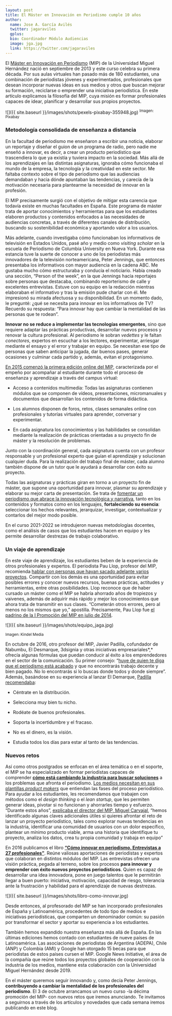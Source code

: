 ```yaml
---
layout: post
title: El Máster en Innovación en Periodismo cumple 10 años
author:
  name: Jose A. García Avilés
  twitter: jagaraviles
  gplus:  
  bio: Coordinador Módulo Audiencias
  image: jga.jpg
  link: https://twitter.com/jagaraviles
---
```

El [Máster en Innovación en Periodismo](http://mip.umh.es/) (MIP) de la Universidad Miguel Hernández nació en septiembre de 2013 y este curso celebra su primera década. Por sus aulas virtuales han pasado más de 180 estudiantes, una combinación de periodistas jóvenes y experimentados, profesionales que desean incorporar nuevas ideas en sus medios y otros que buscan mejorar su formación, reciclarse o emprender una iniciativa periodística. En este artículo explicamos la filosofía del MIP, cuya misión es formar profesionales capaces de idear, planificar y desarrollar sus propios proyectos.

![]({{ site.baseurl }}/images/shots/pexels-pixabay-355948.jpg)
<sup>Imagen: Pixabay

### **Metodología consolidada de enseñanza a distancia**

En la facultad de periodismo me enseñaron a escribir una noticia, elaborar un reportaje y diseñar el guion de un programa de radio, pero nadie me enseñó a innovar, es decir, a crear un producto periodístico que trascendiera lo que ya existía y tuviera impacto en la sociedad. Más allá de los aprendizajes en las distintas asignaturas, ignoraba cómo funcionaba el mundo de la empresa, la tecnología y la creatividad en este sector. Me faltaba contexto sobre el tipo de periodismo que las audiencias demandaban y hacia dónde apuntaban las tendencias, y carecía de la motivación necesaria para plantearme la necesidad de innovar en la profesión.

El MIP precisamente surgió con el objetivo de mitigar esta carencia que todavía existe en muchas facultades en España. Este programa de máster trata de aportar conocimientos y herramientas para que los estudiantes elaboren productos y contenidos enfocados a las necesidades de audiencias concretas, a través de diferentes canales de distribución, buscando su sostenibilidad económica y aportando valor a los usuarios.

Más adelante, cuando investigaba cómo funcionaban los informativos de televisión en Estados Unidos, pasé año y medio como *visiting scholar* en la escuela de Periodismo de Columbia University en Nueva York. Durante esa estancia tuve la suerte de conocer a uno de los periodistas más innovadores de la televisión norteamericana, Peter Jennings, que entonces presentaba los informativos con mayor audiencia en la cadena ABC. Me gustaba mucho cómo estructuraba y conducía el noticiario. Había creado una sección, “Person of the week”, en la que Jennings hacía reportajes sobre personas que destacaba, combinando reporterismo de calle y excelentes entrevistas. Estuve con su equipo en la redacción mientras elaboraban el informativo y tras la emisión pude charlar con él. Me impresionó su mirada afectuosa y su disponibilidad. En un momento dado, le pregunté: ¿qué se necesita para innovar en los informativos de TV? Recuerdo su respuesta: “Para innovar hay que cambiar la mentalidad de las personas que te rodean”.

**Innovar no se reduce a implementar las tecnologías emergentes**, sino que requiere adaptar las prácticas productivas, desarrollar nuevos procesos y renovar la cultura profesional. Al periodismo le sobran *vedettes* y le faltan *conectores*, expertos en escuchar a los lectores, experimentar, arriesgar mediante el ensayo y el error y trabajar en equipo. Se necesitan ese tipo de personas que saben anticipar la jugada, dar buenos pases, generar ocasiones y culminar cada partido y, además, evitan el protagonismo.

[En 2015 comenzó la primera edición online del MIP](https://mip.umh.es/blog/2015/05/28/master-innovacion-periodismo-modalidad-online/), caracterizada por el empeño por acompañar al estudiante durante todo el proceso de enseñanza y aprendizaje a través del campus virtual:

- Acceso a contenidos multimedia: Todas las asignaturas contienen módulos que se componen de vídeos, presentaciones, micromanuales y documentos que desarrollan los contenidos de forma didáctica.

- Los alumnos disponen de foros, retos, clases semanales online con profesionales y tutorías virtuales para aprender, conversar y experimentar.

- En cada asignatura los conocimientos y las habilidades se consolidan mediante la realización de prácticas orientadas a su proyecto fin de máster y la resolución de problemas.

Junto con la coordinación general, cada asignatura cuenta con un profesor responsable y un profesional experto que guían el aprendizaje y solucionan cualquier duda. Para la realización del trabajo final de máster, cada alumno también dispone de un tutor que le ayudará a desarrollar con éxito su proyecto.

Todas las asignaturas y prácticas giran en torno a un proyecto fin de máster, que supone una oportunidad para innovar, plasmar su aprendizaje y elaborar su mejor carta de presentación. Se trata de [fomentar un periodismo que abrace la innovación tecnológica y narrativa](https://mip.umh.es/blog/2017/09/12/retos-formacion-periodista-siglo-xxi/), tanto en los contenidos y formatos como en los lenguajes, **fortaleciendo su esencia**: seleccionar los hechos relevantes, jerarquizar, investigar, contextualizar y contarlos del mejor modo posible.

En el curso 2021-2022 se introdujeron nuevas metodologías docentes, como el análisis de casos que los estudiantes hacen en equipo y les permite desarrollar destrezas de trabajo colaborativo.

### **Un viaje de aprendizaje**

En este viaje de aprendizaje, los estudiantes beben de la experiencia de otros profesionales y expertos. El periodista Pau Llop, profesor del MIP, recomienda [hablar con personas que hayan sacado adelante varios proyectos](https://mip.umh.es/blog/2014/11/10/pau-llop/). Compartir con los demás es una oportunidad para evitar posibles errores y conocer nuevos recursos, buenas prácticas, actitudes y herramientas, entre otras posibilidades. Llop reconoce que de haber cursado un máster como el MIP se habría ahorrado años de tropiezos y vaivenes, además de adquirir más rápido y mejor los conocimientos que ahora trata de transmitir en sus clases. “Cometerán otros errores, pero al menos no los mismos que yo,” apostilla. Precisamente, Pau Llop fue [el padrino de la I Promoción del MIP en julio de 2014](https://mip.umh.es/blog/2014/07/22/graduacion-pau-llop/)*.*

![]({{ site.baseurl }}/images/shots/equipo_jaga.jpg)

<sup>Imagen: Kindel Media
    
En octubre de 2016, otro profesor del MIP, Javier Padilla, cofundador de Nabumbu, El Desmarque, 3dsignia y otras iniciativas empresariales*,* ofrecía algunas fórmulas que puedan conducir al éxito a los emprendedores en el sector de la comunicación. Su primer consejo: “[huye de quien te diga que el periodismo está acabado](https://mip.umh.es/blog/2016/10/15/claves-emprender-javier-padilla/) y que no encontrarás trabajo decente y bien pagado. No lo encontrarás si lo buscas donde todos y donde siempre”. Además, basándose en su experiencia al lanzar El Demarque, [Padilla recomendaba](https://mip.umh.es/blog/2016/10/23/claves-emprender-javier-padilla-dos/):

- Céntrate en la distribución.

- Selecciona muy bien tu nicho.

- Rodéate de buenos profesionales.

- Soporta la incertidumbre y el fracaso.

- No es el dinero, es la visión.

- Estudia todos los días para estar al tanto de las tendencias.

### **Nuevos retos**

Así como otros postgrados se enfocan en el área temática o en el soporte, el MIP se ha especializado en formar periodistas capaces de comprender **[cómo está cambiando la industria para buscar soluciones](http://mip.umh.es/blog/2016/05/29/preguntas-modelo-de-negocio-periodismo/)** a los problemas que afronta el periodismo. [Los medios necesitan en sus plantillas *product makers*](http://mip.umh.es/blog/2016/04/23/nuevos-perfiles-profesionales/) que entiendan las fases del proceso periodístico. Para ayudar a los estudiantes, les recomendamos que trabajen con métodos como el *design thinking* o el *lean startup*, que les permiten generar ideas, pivotar si no funcionan y ahorrarles tiempo y esfuerzo. “Durante estos años”, [explicaba el director del MIP, Miguel Carvajal](https://mip.umh.es/blog/2016/07/03/fases-desarrollo-proyectos-periodisticos/), “hemos identificado algunas claves adicionales útiles si quieres afrontar el reto de lanzar un proyecto periodístico, tales como explorar nuevas tendencias en la industria, identificar una comunidad de usuarios con un dolor específico, plantear un mínimo producto viable, arma una historia que identifique tu proyecto, analiza los datos, crea tu propia comunidad y trabaja en equipo”

En 2016 publicamos el libro **[“Cómo innovar en periodismo. Entrevistas a 27 profesionales”](https://mip.umh.es/blog/2016/10/26/manual-libro-como-innovar-periodismo/)**. Reúne valiosas aportaciones de periodistas y expertos que colaboran en distintos módulos del MIP. Las entrevistas ofrecen una visión práctica, pegada al terreno, sobre los procesos **para innovar y emprender con éxito nuevos proyectos periodísticos**. Quien es capaz de desarrollar una idea innovadora, pone en juego talentos que le permitirán llegar a buen puerto: iniciativa, motivación, capacidad de riesgo, tolerancia ante la frustración y habilidad para el aprendizaje de nuevas destrezas.

![]({{ site.baseurl }}/images/shots/libro-como-innovar.jpg)

Desde entonces, al profesorado del MIP se han incorporado profesionales de España y Latinoamérica, procedentes de todo tipo de medios e iniciativas periodísticas, que comparten un denominador común: su pasión por transformar el sector y aportar su experiencia a los estudiantes.

También hemos expandido nuestra enseñanza más allá de España. En las últimas ediciones hemos contado con estudiantes de nueve países de Latinoamérica. Las asociaciones de periodistas de Argentina (ADEPA), Chile (ANP) y Colombia (AMI) y Google han otorgado 15 becas para que periodistas de estos países cursen el MIP. Google News Initiative, el área de la compañía que reúne todos los proyectos globales de cooperación con la industria de los medios, mantiene esta colaboración con la Universidad Miguel Hernández desde 2019.

En el máster queremos seguir innovando y, como decía Peter Jennings, **contribuyendo a cambiar la mentalidad de los profesionales del periodismo**. El 3 de octubre arrancamos un nuevo curso -la décima promoción del MIP- con nuevos retos que iremos anunciando. Te invitamos a seguirnos a través de los artículos y novedades que cada semana iremos publicando en este blog.